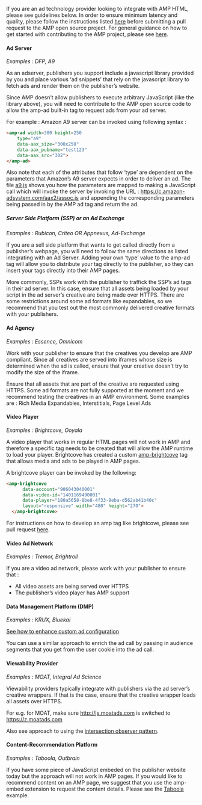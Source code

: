 If you are an ad technology provider looking to integrate with AMP HTML, please see guidelines below.
In order to ensure minimum latency and quality, please follow the instructions listed [here](../3p/README.md#ads) before submitting a pull request to the AMP open source project. For general guidance on how to get started with contributing to the AMP project, please see [here](../CONTRIBUTING.md).

#### Ad Server

*Examples : DFP, A9*

As an adserver, publishers you support include a javascript library provided by you and place various ‘ad snippets’ that rely on the javascript library to fetch ads and render them on the publisher’s website.

Since AMP doesn’t allow publishers to execute arbitrary JavaScript (like the library above), you will need to contribute to the AMP open source code to allow the amp-ad built-in tag to request ads from your ad server.

For example : Amazon A9 server can be invoked using following syntax :

```html
<amp-ad width=300 height=250
    type="a9"
    data-aax_size="300x250"
    data-aax_pubname="test123"
    data-aax_src="302">
</amp-ad>
```

Also note that each of the attributes that follow ‘type’ are dependent on the parameters that Amazon’s A9 server expects in order to deliver an ad. The file [a9.js](/a9.js) shows you how the parameters are mapped to making a JavaScript call which will invoke the server by invoking the URL : https://c.amazon-adsystem.com/aax2/assoc.js  and appending the corresponding parameters being passed in by the AMP ad tag  and return the ad.

##### Server Side Platform (SSP) or an Ad Exchange

*Examples : Rubicon, Criteo OR Appnexus, Ad-Exchange*

If you are a sell side platform that wants to get called directly from a publisher’s webpage, you will need to follow the same directions as listed integrating with an Ad Server. Adding your own ‘type’ value to the amp-ad tag will allow you to distribute your tag directly to the publisher, so they can insert your tags directly into their AMP pages.

More commonly, SSPs work with the publisher to traffick the SSP’s ad tags in their ad server. In this case, ensure that all assets being loaded by your script in the ad server’s creative are being made over HTTPS. There are some restrictions around some ad formats like expandables, so we recommend that you test out the most commonly delivered creative formats with your publishers.

#### Ad Agency
*Examples : Essence, Omnicom*

Work with your publisher to ensure that the creatives you develop are AMP compliant. Since all creatives are served into iframes whose size is determined when the ad is called, ensure that your creative doesn't try to modify the size of the iframe.

Ensure that all assets that are part of the creative are requested using HTTPS.
Some ad formats are not fully supported at the moment and we recommend testing the creatives in an AMP environment. Some examples are : Rich Media Expandables, Interstitials, Page Level Ads

#### Video Player

*Examples : Brightcove, Ooyala*

A video player that works in regular HTML pages will not work in AMP and therefore a specific tag needs to be created that will allow the AMP runtime to load your player.
Brightcove has created a custom [amp-brightcove](https://github.com/ampproject/amphtml/blob/master/extensions/amp-brightcove/amp-brightcove.md) tag that allows media and ads to be played in AMP pages.

A brightcove player can be invoked by the following:

```html
<amp-brightcove
      data-account="906043040001"
      data-video-id="1401169490001"
      data-player="180a5658-8be8-4f33-8eba-d562ab41b40c"
      layout="responsive" width="480" height="270">
  </amp-brightcove>
```
For instructions on how to develop an amp tag like brightcove, please see pull request [here](https://github.com/ampproject/amphtml/pull/1052).

#### Video Ad Network

*Examples : Tremor, Brightroll*

If you are a video ad network, please work with your publisher to ensure that :

- All video assets are being served over HTTPS
- The publisher’s video player has AMP support

#### Data Management Platform (DMP)
*Examples : KRUX, Bluekai*

[See how to enhance custom ad configuration](https://github.com/ampproject/amphtml/blob/master/builtins/amp-ad.md#enhance-incoming-ad-configuration)

You can use a similar approach to enrich the ad call by passing in audience segments that you get from the user cookie into the ad call.

#### Viewability Provider

*Examples : MOAT, Integral Ad Science*

Viewability providers typically integrate with publishers via the ad server’s creative wrappers. If that is the case, ensure that the creative wrapper loads all assets over HTTPS.

For e.g. for MOAT, make sure http://js.moatads.com is switched to  https://z.moatads.com

Also see approach to using the [intersection observer pattern](https://github.com/ampproject/amphtml/blob/master/ads/README.md#ad-viewability).

#### Content-Recommendation Platform

*Examples : Taboola, Outbrain*

If you have some piece of JavaScript embeded on the publisher website today but the approach will not work in AMP pages. If you would like to recommend content on an AMP page, we suggest that you use the amp-embed extension to request the content details. Please see the [Taboola](https://github.com/ampproject/amphtml/blob/master/ads/taboola.md) example.